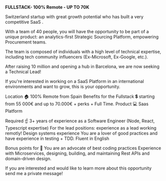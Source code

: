 
**FULLSTACK- 100% Remote - UP TO 70K** 

Switzerland startup with great growth potential who has built a very competitive SaaS .

With a team of 40 people, you will have the opportunity to be part of a unique product: an analytics-first Strategic Sourcing Platform, empowering Procurement teams.

The team is composed of individuals with a high level of technical expertise, including tech community influencers (Ex-Microsoft, Ex-Google, etc.).

After raising 10 million and opening a hub in Barcelona, we are now seeking a Technical Lead!


If you're interested in working on a SaaS Platform in an international environments and want to grow, this is your opportunity.



Location 🏠 100% Remote from Spain
Benefits for the Fullstack 💲 starting from 55 000€ and up to 70.000€ + perks + Full Time.
Product 💻 Saas Platform


Required ☝️
3+ years of experience as a Software Engineer (Node, React, Typescript expertise)
For the lead positions: experience as a lead working remotly!
Design systems experience 
You are a lover of good practices and have experience in testing + TDD.
Fluent in English


Bonus points for 👀
You are an advocate of best coding practices
Experience with Microservices, designing, building, and maintaining Rest APIs and domain-driven design.


If you are interested and would like to learn more about this opportunity send me a private message!
